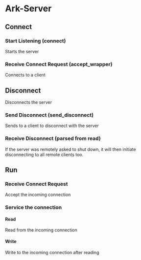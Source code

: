 # Ark-Server

## Connect
### Start Listening (connect)
Starts the server
### Receive Connect Request (accept_wrapper)
Connects to a client


## Disconnect
Disconnects the server
### Send Disconnect (send_disconnect)
Sends to a client to disconnect with the server
### Receive Disconnect (parsed from read)
If the server was remotely asked to shut down, it will then
initiate disconnecting to all remote clients too.



## Run
### Receive Connect Request
Accept the incoming connection
### Service the connection
#### Read
Read from the incoming connection
#### Write
Write to the incoming connection after reading



